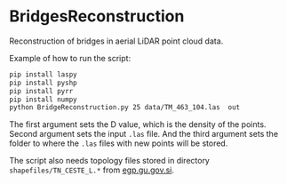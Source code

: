 # BridgesReconstruction
Reconstruction of bridges in aerial LiDAR point cloud data.

Example of how to run the script:

```bash
pip install laspy
pip install pyshp
pip install pyrr
pip install numpy
python BridgeReconstruction.py 25 data/TM_463_104.las  out 
```

The first argument sets the D value, which is the density of the points. Second argument sets the input `.las` file. And the third argument sets the folder to where the `.las` files with new points will be stored.

The script also needs topology files stored in directory `shapefiles/TN_CESTE_L.*` from [egp.gu.gov.si](https://egp.gu.gov.si/egp/).
